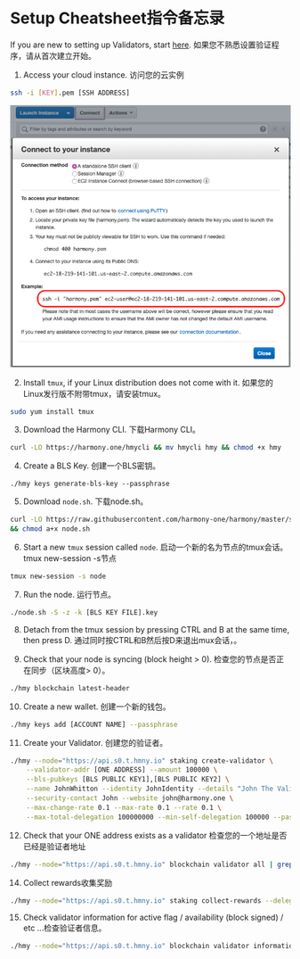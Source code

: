 # Setup Cheatsheet指令备忘录

If you are new to setting up Validators, start [here](). 如果您不熟悉设置验证程序，请从首次建立开始。

1. Access your cloud instance. 访问您的云实例

```bash
ssh -i [KEY].pem [SSH ADDRESS]
```

![](../../.gitbook/assets/image%20%2816%29.png)

2. Install `tmux`, if your Linux distribution does not come with it. 如果您的Linux发行版不附带tmux，请安装tmux。

```bash
sudo yum install tmux
```

3. Download the Harmony CLI. 下载Harmony CLI。

```bash
curl -LO https://harmony.one/hmycli && mv hmycli hmy && chmod +x hmy
```

4. Create a BLS Key. 创建一个BLS密钥。

```text
./hmy keys generate-bls-key --passphrase
```

5. Download `node.sh`. 下载node.sh。

```bash
curl -LO https://raw.githubusercontent.com/harmony-one/harmony/master/scripts/node.sh \
&& chmod a+x node.sh
```

6. Start a new `tmux` session called `node`. 启动一个新的名为节点的tmux会话。 tmux new-session -s节点

```bash
tmux new-session -s node
```

7. Run the node. 运行节点。

```bash
./node.sh -S -z -k [BLS KEY FILE].key
```

8. Detach from the tmux session by pressing CTRL and B at the same time, then press D. 通过同时按CTRL和B然后按D来退出mux会话，。

9. Check that your node is syncing \(block height &gt; 0\). 检查您的节点是否正在同步（区块高度&gt; 0）。

```bash
./hmy blockchain latest-header
```

10. Create a new wallet. 创建一个新的钱包。

```bash
./hmy keys add [ACCOUNT NAME] --passphrase
```

11. Create your Validator. 创建您的验证者。

```bash
./hmy --node="https://api.s0.t.hmny.io" staking create-validator \
    --validator-addr [ONE ADDRESS] --amount 100000 \
    --bls-pubkeys [BLS PUBLIC KEY1],[BLS PUBLIC KEY2] \
    --name JohnWhitton --identity JohnIdentity --details "John The Validator" \
    --security-contact John --website john@harmony.one \
    --max-change-rate 0.1 --max-rate 0.1 --rate 0.1 \
    --max-total-delegation 100000000 --min-self-delegation 100000 --passphrase
```

12. Check that your ONE address exists as a validator 检查您的一个地址是否已经是验证者地址

```bash
./hmy --node="https://api.s0.t.hmny.io" blockchain validator all | grep [ONE ADDRESS]
```

14. Collect rewards收集奖励

```bash
./hmy --node="https://api.s0.t.hmny.io" staking collect-rewards --delegator-addr [ONE ADDRESS] --passphrase
```

15. Check validator information for active flag / availability \(block signed\) / etc ...检查验证者信息。

```bash
./hmy --node="https://api.s0.t.hmny.io" blockchain validator information [VALIDATOR ONE ADDRESS]
```



